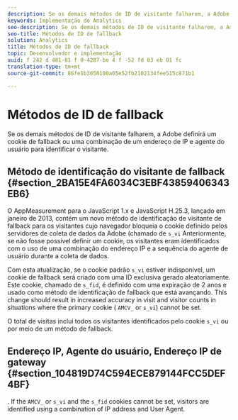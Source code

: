 ```yaml
---
description: Se os demais métodos de ID de visitante falharem, a Adobe definirá um cookie de fallback ou uma combinação de um endereço de IP e agente do usuário para identificar o visitante.
keywords: Implementação do Analytics
seo-description: Se os demais métodos de ID de visitante falharem, a Adobe definirá um cookie de fallback ou uma combinação de um endereço de IP e agente do usuário para identificar o visitante.
seo-title: Métodos de ID de fallback
solution: Analytics
title: Métodos de ID de fallback
topic: Desenvolvedor e implementação
uuid: f 242 d 481-81 f 0-4287-be 4 f -52 fd 03 eb 01 fc
translation-type: tm+mt
source-git-commit: 86fe1b3650100a05e52fb2102134fee515c871b1

---
```



# Métodos de ID de fallback

Se os demais métodos de ID de visitante falharem, a Adobe definirá um cookie de fallback ou uma combinação de um endereço de IP e agente do usuário para identificar o visitante.

## Método de identificação do visitante de fallback {#section_2BA15E4FA6034C3EBF43859406343EB6}

O AppMeasurement para o JavaScript 1.x e JavaScript H.25.3, lançado em janeiro de 2013, contém um novo método de identificação de visitante de fallback para os visitantes cujo navegador bloqueia o cookie definido pelos servidores de coleta de dados da Adobe (chamado de `s_vi` Anteriormente, se não fosse possível definir um cookie, os visitantes eram identificados com o uso de uma combinação do endereço IP e a sequência do agente de usuário durante a coleta de dados.

Com esta atualização, se o cookie padrão `s_vi` estiver indisponível, um cookie de fallback será criado com uma ID exclusiva gerado aleatoriamente. Este cookie, chamado de `s_fid`, é definido com uma expiração de 2 anos e usado como método de identificação de fallback que está avançando. This change should result in increased accuracy in visit and visitor counts in situations where the primary cookie ( `AMCV_` or `s_vi`) cannot be set.

O total de visitas inclui todos os visitantes identificados pelo cookie `s_vi` ou por meio de um método de fallback.

## Endereço IP, Agente do usuário, Endereço IP de gateway {#section_104819D74C594ECE879144FCC5DEF4BF}

. If the `AMCV_` or `s_vi` and the `s_fid` cookies cannot be set, visitors are identified using a combination of IP address and User Agent.
